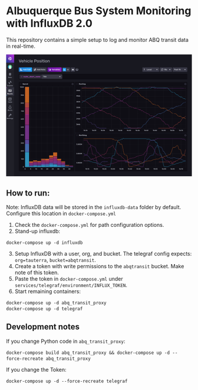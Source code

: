 # Albuquerque Bus System Monitoring with InfluxDB 2.0

This repository contains a simple setup to log and monitor ABQ transit data in real-time.

![screenshot](assets/abq_transit_influxdb2.png)

## How to run:

Note: InfluxDB data will be stored in the `influxdb-data` folder by default. Configure this location in `docker-compose.yml`

1. Check the `docker-compose.yml` for path configuration options.
2. Stand-up influxdb:
```
docker-compose up -d influxdb
```
3. Setup InfluxDB with a user, org, and bucket. The telegraf config expects: `org=tauterra`, `bucket=abqtransit`.
4. Create a token with write permissions to the `abqtransit` bucket. Make note of this token.
5. Paste the token in `docker-compose.yml` under `services/telegraf/environment/INFLUX_TOKEN`.
6. Start remaining containers:
```
docker-compose up -d abq_transit_proxy
docker-compose up -d telegraf
```

## Development notes

If you change Python code in `abq_transit_proxy`:
```
docker-compose build abq_transit_proxy && docker-compose up -d --force-recreate abq_transit_proxy
```

If you change the Token:
```
docker-compose up -d --force-recreate telegraf
```
